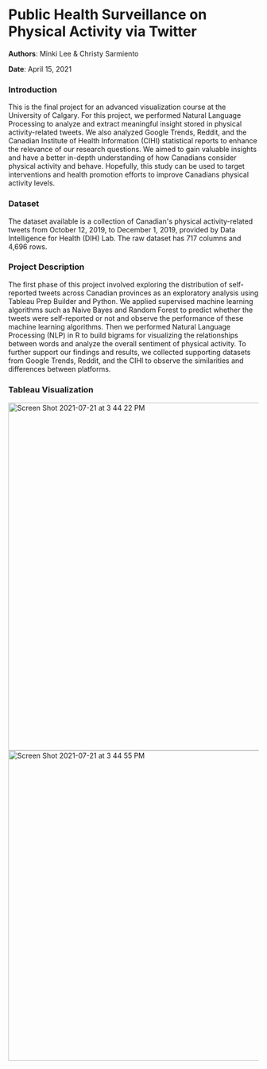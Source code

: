# Public Health Surveillance on Physical Activity via Twitter
**Authors**: Minki Lee & Christy Sarmiento

**Date**: April 15, 2021

### Introduction

This is the final project for an advanced visualization course at the University of Calgary. For this project, we performed Natural Language Processing to analyze and extract meaningful insight stored in physical activity-related tweets. We also analyzed Google Trends, Reddit, and the Canadian Institute of Health Information (CIHI) statistical reports to enhance the relevance of our research questions. We aimed to gain valuable insights and have a better in-depth understanding of how Canadians consider physical activity and behave. Hopefully, this study can be used to target interventions and health promotion efforts to improve Canadians physical activity levels.

### Dataset

The dataset available is a collection of Canadian's physical activity-related tweets from October 12, 2019, to December 1, 2019, provided by Data Intelligence for Health (DIH) Lab. The raw dataset has 717 columns and 4,696 rows.

### Project Description

The first phase of this project involved exploring the distribution of self-reported tweets across Canadian provinces as an exploratory analysis using Tableau Prep Builder and Python. We applied supervised machine learning algorithms such as Naive Bayes and Random Forest to predict whether the tweets were self-reported or not and observe the performance of these machine learning algorithms. Then we performed Natural Language Processing (NLP) in R to build bigrams for visualizing the relationships between words and analyze the overall sentiment of physical activity. To further support our findings and results, we collected supporting datasets from Google Trends, Reddit, and the CIHI to observe the similarities and differences between platforms.

### Tableau Visualization
<img width="699" alt="Screen Shot 2021-07-21 at 3 44 22 PM" src="https://user-images.githubusercontent.com/72405141/126564188-93b1e95f-b1aa-481f-8d59-9d22e6418751.png">
<img width="624" alt="Screen Shot 2021-07-21 at 3 44 55 PM" src="https://user-images.githubusercontent.com/72405141/126564274-1673c4a6-a055-4a0c-a30c-7af23a1a1c86.png">
